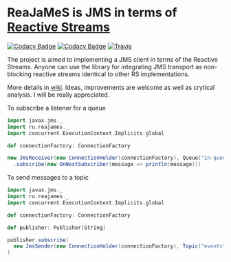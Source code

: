 ReaJaMeS is JMS in terms of [Reactive Streams](http://www.reactive-streams.org)
====
[![Codacy Badge](https://api.codacy.com/project/badge/Grade/2c3f1984c1f4445b8034dd588f1d8b49)](https://www.codacy.com/app/dobrynya/reajames?utm_source=github.com&utm_medium=referral&utm_content=dobrynya/reajames&utm_campaign=badger)
[![Codacy Badge](https://api.codacy.com/project/badge/Coverage/2c3f1984c1f4445b8034dd588f1d8b49)](https://www.codacy.com/app/dobrynya/reajames?utm_source=github.com&utm_medium=referral&utm_content=dobrynya/reajames&utm_campaign=Badge_Coverage)
[![Travis](https://travis-ci.org/dobrynya/reajames.svg?branch=master)](https://travis-ci.org/dobrynya/reajames)

The project is aimed to implementing a JMS client in terms of the Reactive Streams. Anyone can use the library for integrating JMS transport as non-blocking reactive streams identical to other RS implementations.

More details in [wiki](https://github.com/dobrynya/reajames/wiki). Ideas, improvements are welcome as well as crytical analysis. I will be really appreciated.

To subscribe a listener for a queue

```scala
import javax.jms._
import ru.reajames._
import concurrent.ExecutionContext.Implicits.global

def connectionFactory: ConnectionFactory

new JmsReceiver(new ConnectionHolder(connectionFactory), Queue("in-queue"))
  .subscribe(new OnNextSubscriber(message => println(message)))
```

To send messages to a topic
```scala
import javax.jms._
import ru.reajames._
import concurrent.ExecutionContext.Implicits.global

def connectionFactory: ConnectionFactory

def publisher: Publisher[String]

publisher.subscribe(
  new JmsSender(new ConnectionHolder(connectionFactory), Topic("events"), string2textMessage)
)
```